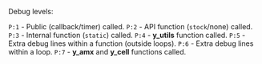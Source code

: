 Debug levels:

`P:1` - Public (callback/timer) called.
`P:2` - API function (`stock`/none) called.
`P:3` - Internal function (`static`) called.
`P:4` - **y_utils** function called.
`P:5` - Extra debug lines within a function (outside loops).
`P:6` - Extra debug lines within a loop.
`P:7` - **y_amx** and **y_cell** functions called.


